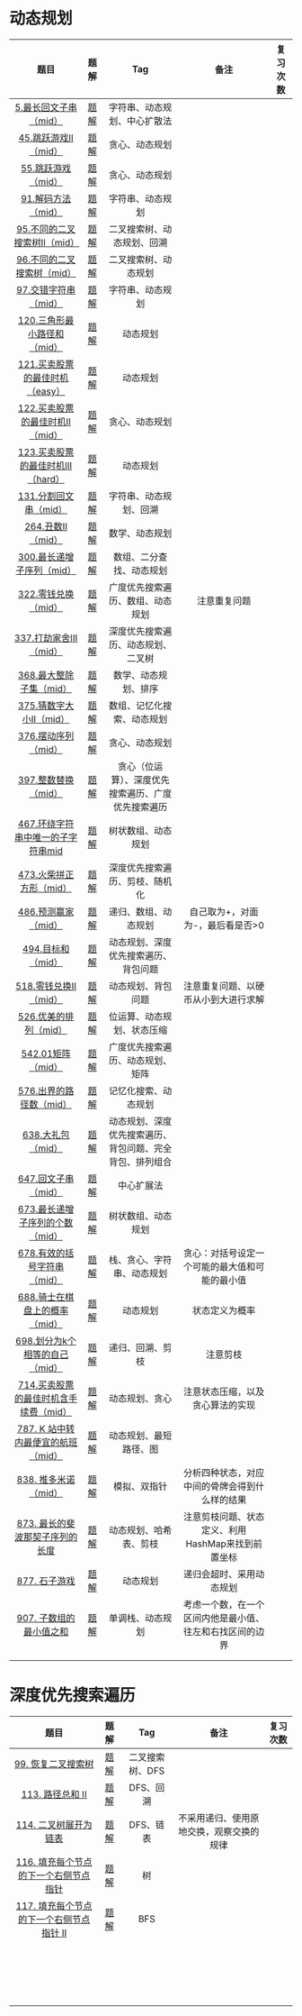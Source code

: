 # 动态规划



|                             题目                             |                             题解                             |                           Tag                            |                           备注                           | 复习次数 |
| :----------------------------------------------------------: | :----------------------------------------------------------: | :------------------------------------------------------: | :------------------------------------------------------: | :------: |
| [5.最长回文子串（mid）](https://leetcode.cn/problems/longest-palindromic-substring/) | [题解](https://leetcode.cn/problems/longest-palindromic-substring/solution/zhong-xin-kuo-san-dong-tai-gui-hua-by-liweiwei1419/) |               字符串、动态规划、中心扩散法               |                                                          |          |
| [45.跳跃游戏II（mid）](https://leetcode.cn/problems/jump-game-ii/) | [题解](https://leetcode.cn/problems/jump-game-ii/solution/xiang-xi-tong-su-de-si-lu-fen-xi-duo-jie-fa-by-10/) |                      贪心、动态规划                      |                                                          |          |
| [55.跳跃游戏（mid）](https://leetcode.cn/problems/jump-game/) | [题解](https://leetcode.cn/problems/jump-game/solution/tiao-yue-you-xi-by-leetcode-solution/) |                      贪心、动态规划                      |                                                          |          |
| [91.解码方法（mid）](https://leetcode.cn/problems/decode-ways/) | [题解](https://leetcode.cn/problems/decode-ways/solution/jie-ma-fang-fa-by-leetcode-solution-p8np/) |                     字符串、动态规划                     |                                                          |          |
| [95.不同的二叉搜索树II（mid）](https://leetcode.cn/problems/unique-binary-search-trees-ii/) | [题解](https://leetcode.cn/problems/unique-binary-search-trees-ii/solution/xiang-xi-tong-su-de-si-lu-fen-xi-duo-jie-fa-by-2-7/) |                二叉搜索树、动态规划、回溯                |                                                          |          |
| [96.不同的二叉搜索树（mid）](https://leetcode.cn/problems/unique-binary-search-trees/) | [题解](https://leetcode.cn/problems/unique-binary-search-trees/solution/bu-tong-de-er-cha-sou-suo-shu-by-leetcode-solution/) |                   二叉搜索树、动态规划                   |                                                          |          |
| [97.交错字符串（mid）](https://leetcode.cn/problems/interleaving-string/submissions/) | [题解](https://leetcode.cn/problems/interleaving-string/solution/lei-si-lu-jing-wen-ti-zhao-zhun-zhuang-tai-fang-ch/) |                     字符串、动态规划                     |                                                          |          |
| [120.三角形最小路径和（mid）](https://leetcode.cn/problems/triangle/submissions/) | [题解](https://leetcode.cn/problems/triangle/solution/di-gui-ji-yi-hua-dp-bi-xu-miao-dong-by-sweetiee/) |                         动态规划                         |                                                          |          |
| [121.买卖股票的最佳时机（easy）](https://leetcode.cn/problems/best-time-to-buy-and-sell-stock/submissions/) | [题解](https://leetcode.cn/problems/best-time-to-buy-and-sell-stock/solution/121-mai-mai-gu-piao-de-zui-jia-shi-ji-by-leetcode-/) |                         动态规划                         |                                                          |          |
| [122.买卖股票的最佳时机II（mid）](https://leetcode.cn/problems/best-time-to-buy-and-sell-stock-ii/) | [题解](https://leetcode.cn/problems/best-time-to-buy-and-sell-stock-ii/solution/mai-mai-gu-piao-de-zui-jia-shi-ji-ii-by-leetcode-s/) |                      贪心、动态规划                      |                                                          |          |
| [123.买卖股票的最佳时机III（hard）](https://leetcode.cn/problems/best-time-to-buy-and-sell-stock-iii/solution/) | [题解](https://leetcode.cn/problems/best-time-to-buy-and-sell-stock-iii/solution/123-mai-mai-gu-piao-de-zui-jia-shi-ji-ii-zfh9/) |                         动态规划                         |                                                          |          |
| [131.分割回文串（mid）](https://leetcode.cn/problems/palindrome-partitioning/) | [题解](https://leetcode.cn/problems/palindrome-partitioning/solution/hui-su-you-hua-jia-liao-dong-tai-gui-hua-by-liweiw/) |                  字符串、动态规划、回溯                  |                                                          |          |
| [264.丑数II（mid）](https://leetcode.cn/problems/ugly-number-ii/) | [题解](https://leetcode.cn/problems/ugly-number-ii/solution/chou-shu-ii-by-leetcode-solution-uoqd/) |                      数学、动态规划                      |                                                          |          |
| [300.最长递增子序列（mid）](https://leetcode.cn/problems/longest-increasing-subsequence/) | [题解](https://leetcode.cn/problems/longest-increasing-subsequence/solution/zui-chang-shang-sheng-zi-xu-lie-dong-tai-gui-hua-2/) |                 数组、二分查找、动态规划                 |                                                          |          |
| [322.零钱兑换（mid）](https://leetcode.cn/problems/coin-change/) | [题解](https://leetcode.cn/problems/coin-change/solution/322-ling-qian-dui-huan-by-leetcode-solution/) |             广度优先搜索遍历、数组、动态规划             |                       注意重复问题                       |          |
| [337.打劫家舍III（mid）](https://leetcode.cn/problems/house-robber-iii/) | [题解](https://leetcode.cn/problems/house-robber-iii/solution/da-jia-jie-she-iii-by-leetcode-solution/) |            深度优先搜索遍历、动态规划、二叉树            |                                                          |          |
| [368.最大整除子集（mid）](https://leetcode.cn/problems/largest-divisible-subset/) | [题解](https://leetcode.cn/problems/largest-divisible-subset/solution/gong-shui-san-xie-noxiang-xin-ke-xue-xi-0a3jc/) |                   数学、动态规划、排序                   |                                                          |          |
| [375.猜数字大小II（mid）](https://leetcode.cn/problems/guess-number-higher-or-lower-ii/) | [题解](https://leetcode.cn/problems/guess-number-higher-or-lower-ii/solution/gong-shui-san-xie-yi-ti-shuang-jie-ji-yi-92e5/) |                数组、记忆化搜索、动态规划                |                                                          |          |
| [376.摆动序列（mid）](https://leetcode.cn/problems/wiggle-subsequence/) | [题解](https://leetcode.cn/problems/wiggle-subsequence/solution/tan-xin-si-lu-qing-xi-er-zheng-que-de-ti-jie-by-lg/) |                      贪心、动态规划                      |                                                          |          |
| [397.整数替换（mid）](https://leetcode.cn/problems/integer-replacement/) | [题解](https://leetcode.cn/problems/integer-replacement/solution/gong-shui-san-xie-yi-ti-san-jie-dfsbfs-t-373h/) |    贪心（位运算）、深度优先搜索遍历、广度优先搜索遍历    |                                                          |          |
| [467.环绕字符串中唯一的子字符串mid](https://leetcode.cn/problems/unique-substrings-in-wraparound-string/) | [题解](https://leetcode.cn/problems/unique-substrings-in-wraparound-string/solution/by-ac_oier-qteu/) |                    树状数组、动态规划                    |                                                          |          |
| [473.火柴拼正方形（mid）](https://leetcode.cn/problems/matchsticks-to-square/) | [题解](https://leetcode.cn/problems/matchsticks-to-square/solution/by-ac_oier-k8i7/) |              深度优先搜索遍历、剪枝、随机化              |                                                          |          |
| [486.预测赢家（mid）](https://leetcode.cn/problems/predict-the-winner/) |   [题解](https://leetcode.cn/problems/predict-the-winner/)   |                   递归、数组、动态规划                   |             自己取为+，对面为-，最后看是否>0             |          |
| [494.目标和（mid）](https://leetcode.cn/problems/target-sum/) | [题解](https://leetcode.cn/problems/target-sum/solution/gong-shui-san-xie-yi-ti-si-jie-dfs-ji-yi-et5b/) |           动态规划、深度优先搜索遍历、背包问题           |                                                          |          |
| [518.零钱兑换II（mid）](https://leetcode.cn/problems/coin-change-2/) | [题解](https://leetcode.cn/problems/coin-change-2/solution/gong-shui-san-xie-xiang-jie-wan-quan-bei-6hxv/) |                    动态规划、背包问题                    |           注意重复问题、以硬币从小到大进行求解           |          |
| [526.优美的排列（mid）](https://leetcode.cn/problems/beautiful-arrangement/) | [题解](https://leetcode.cn/problems/beautiful-arrangement/solution/gong-shui-san-xie-xiang-jie-liang-chong-vgsia/) |                位运算、动态规划、状态压缩                |                                                          |          |
| [542.01矩阵（mid）](https://leetcode.cn/problems/01-matrix/) | [题解](https://leetcode.cn/problems/01-matrix/solution/01ju-zhen-by-leetcode-solution/) |             广度优先搜索遍历、动态规划、矩阵             |                                                          |          |
| [576.出界的路径数（mid）](https://leetcode.cn/problems/out-of-boundary-paths/) | [题解](https://leetcode.cn/problems/out-of-boundary-paths/solution/gong-shui-san-xie-yi-ti-shuang-jie-ji-yi-asrz/) |                   记忆化搜索、动态规划                   |                                                          |          |
| [638.大礼包（mid）](https://leetcode.cn/problems/shopping-offers/) | [题解](https://leetcode.cn/problems/shopping-offers/solution/gong-shui-san-xie-yi-ti-shuang-jie-zhuan-qgk1/) | 动态规划、深度优先搜索遍历、背包问题、完全背包、排列组合 |                                                          |          |
| [647.回文子串（mid）](https://leetcode.cn/problems/palindromic-substrings/) | [题解](https://leetcode.cn/problems/palindromic-substrings/solution/hui-wen-zi-chuan-by-leetcode-solution/) |                        中心扩展法                        |                                                          |          |
| [673.最长递增子序列的个数（mid）](https://leetcode.cn/problems/number-of-longest-increasing-subsequence/) | [题解](https://leetcode.cn/problems/number-of-longest-increasing-subsequence/solution/gong-shui-san-xie-lis-de-fang-an-shu-wen-obuz/) |                    树状数组、动态规划                    |                                                          |          |
| [678.有效的括号字符串（mid）](https://leetcode.cn/problems/valid-parenthesis-string/) | [题解](https://leetcode.cn/problems/valid-parenthesis-string/solution/you-xiao-de-gua-hao-zi-fu-chuan-by-leetc-osi3/) |                栈、贪心、字符串、动态规划                |      贪心：对括号设定一个可能的最大值和可能的最小值      |          |
| [688.骑士在棋盘上的概率（mid）](https://leetcode.cn/problems/knight-probability-in-chessboard/) | [题解](https://leetcode.cn/problems/knight-probability-in-chessboard/solution/gong-shui-san-xie-jian-dan-qu-jian-dp-yu-st8l/) |                         动态规划                         |                      状态定义为概率                      |          |
| [698.划分为k个相等的自己（mid）](https://leetcode.cn/problems/partition-to-k-equal-sum-subsets/) | [题解](https://leetcode.cn/problems/partition-to-k-equal-sum-subsets/solution/javahui-su-jian-zhi-shou-ba-shou-jiao-hu-0equ/) |                     递归、回溯、剪枝                     |                         注意剪枝                         |          |
| [714.买卖股票的最佳时机含手续费（mid）](https://leetcode.cn/problems/best-time-to-buy-and-sell-stock-with-transaction-fee/) | [题解](https://leetcode.cn/problems/best-time-to-buy-and-sell-stock-with-transaction-fee/solution/mai-mai-gu-piao-de-zui-jia-shi-ji-han-sh-rzlz/) |                      动态规划、贪心                      |             注意状态压缩，以及贪心算法的实现             |          |
| [787. K 站中转内最便宜的航班（mid）](https://leetcode.cn/problems/cheapest-flights-within-k-stops/) | [题解](https://leetcode.cn/problems/cheapest-flights-within-k-stops/solution/k-zhan-zhong-zhuan-nei-zui-bian-yi-de-ha-abzi/) |                  动态规划、最短路径、图                  |                                                          |          |
| [838. 推多米诺（mid）](https://leetcode.cn/problems/push-dominoes/) | [题解](https://leetcode.cn/problems/push-dominoes/solution/tui-duo-mi-nuo-by-leetcode-solution-dwgm/) |                       模拟、双指针                       |      分析四种状态，对应中间的骨牌会得到什么样的结果      |          |
| [873. 最长的斐波那契子序列的长度](https://leetcode.cn/problems/length-of-longest-fibonacci-subsequence/) | [题解](https://leetcode.cn/problems/length-of-longest-fibonacci-subsequence/solution/by-ac_oier-beo2/) |                  动态规划、哈希表、剪枝                  |    注意剪枝问题、状态定义、利用HashMap来找到前置坐标     |          |
|  [877. 石子游戏](https://leetcode.cn/problems/stone-game/)   | [题解](https://leetcode.cn/problems/stone-game/solution/shi-zi-you-xi-by-leetcode-solution/) |                         动态规划                         |                 递归会超时、采用动态规划                 |          |
| [907. 子数组的最小值之和](https://leetcode.cn/problems/sum-of-subarray-minimums/) | [题解](https://leetcode.cn/problems/sum-of-subarray-minimums/solution/xiao-bai-lang-dong-hua-xiang-jie-bao-zhe-489q/) |                     单调栈、动态规划                     | 考虑一个数，在一个区间内他是最小值、往左和右找区间的边界 |          |
|                                                              |                                                              |                                                          |                                                          |          |
|                                                              |                                                              |                                                          |                                                          |          |



# 深度优先搜索遍历



|                             题目                             |                             题解                             |       Tag       |                   备注                   | 复习次数 |
| :----------------------------------------------------------: | :----------------------------------------------------------: | :-------------: | :--------------------------------------: | :------: |
| [99. 恢复二叉搜索树](https://leetcode.cn/problems/recover-binary-search-tree/) | [题解](https://leetcode.cn/problems/recover-binary-search-tree/solution/san-chong-jie-fa-xiang-xi-tu-jie-99-hui-fu-er-cha-/) | 二叉搜索树、DFS |                                          |          |
| [113. 路径总和 II](https://leetcode.cn/problems/path-sum-ii/) | [题解](https://leetcode.cn/problems/path-sum-ii/solution/3chong-fang-shi-jie-jue-2chong-ji-bai-liao-100de-2/) |    DFS、回溯    |                                          |          |
| [114. 二叉树展开为链表](https://leetcode.cn/problems/flatten-binary-tree-to-linked-list/) | [题解](https://leetcode.cn/problems/flatten-binary-tree-to-linked-list/solution/er-cha-shu-zhan-kai-wei-lian-biao-by-leetcode-solu/) |    DFS、链表    | 不采用递归、使用原地交换，观察交换的规律 |          |
| [116. 填充每个节点的下一个右侧节点指针](https://leetcode.cn/problems/populating-next-right-pointers-in-each-node/) | [题解](https://leetcode.cn/problems/populating-next-right-pointers-in-each-node/solution/dong-hua-yan-shi-san-chong-shi-xian-116-tian-chong/) |       树        |                                          |          |
| [117. 填充每个节点的下一个右侧节点指针 II](https://leetcode.cn/problems/populating-next-right-pointers-in-each-node-ii/) | [题解](https://leetcode.cn/problems/populating-next-right-pointers-in-each-node-ii/) |       BFS       |                                          |          |
|                                                              |                                                              |                 |                                          |          |
|                                                              |                                                              |                 |                                          |          |
|                                                              |                                                              |                 |                                          |          |
|                                                              |                                                              |                 |                                          |          |
|                                                              |                                                              |                 |                                          |          |
|                                                              |                                                              |                 |                                          |          |
|                                                              |                                                              |                 |                                          |          |
|                                                              |                                                              |                 |                                          |          |
|                                                              |                                                              |                 |                                          |          |
|                                                              |                                                              |                 |                                          |          |
|                                                              |                                                              |                 |                                          |          |
|                                                              |                                                              |                 |                                          |          |
|                                                              |                                                              |                 |                                          |          |
|                                                              |                                                              |                 |                                          |          |
|                                                              |                                                              |                 |                                          |          |
|                                                              |                                                              |                 |                                          |          |
|                                                              |                                                              |                 |                                          |          |
|                                                              |                                                              |                 |                                          |          |
|                                                              |                                                              |                 |                                          |          |

